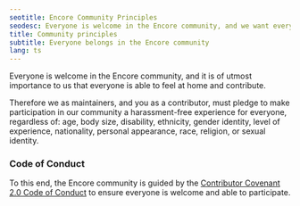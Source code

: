 ```yaml
---
seotitle: Encore Community Principles
seodesc: Everyone is welcome in the Encore community, and we want everyone to feel at home and free to contribute.
title: Community principles
subtitle: Everyone belongs in the Encore community
lang: ts
---
```


Everyone is welcome in the Encore community, and it is of utmost importance to us that everyone is able to feel at home and contribute.

Therefore we as maintainers, and you as a contributor, must pledge to make participation in our community a harassment-free experience for everyone, regardless of: age, body size, disability, ethnicity, gender identity, level of experience, nationality, personal appearance, race, religion, or sexual identity.

### Code of Conduct

To this end, the Encore community is guided by the [Contributor Covenant 2.0 Code of Conduct](https://www.contributor-covenant.org/version/2/0/code_of_conduct/) to ensure everyone is welcome and able to participate. 
